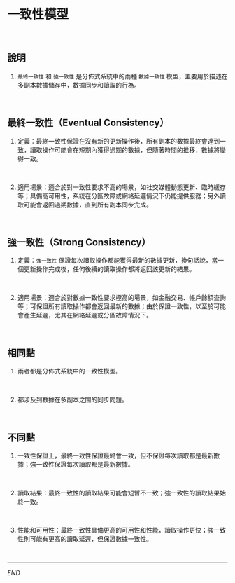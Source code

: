 # 一致性模型

<br>

## 說明

1. `最終一致性` 和 `強一致性` 是分佈式系統中的兩種 `數據一致性` 模型，主要用於描述在多副本數據儲存中，數據同步和讀取的行為。

<br>

## 最終一致性（Eventual Consistency）

1. 定義：最終一致性保證在沒有新的更新操作後，所有副本的數據最終會達到一致，讀取操作可能會在短期內獲得過期的數據，但隨著時間的推移，數據將變得一致。

<br>

2. 適用場景：適合於對一致性要求不高的場景，如社交媒體動態更新、臨時緩存等；具備高可用性，系統在分區故障或網絡延遲情況下仍能提供服務；另外讀取可能會返回過期數據，直到所有副本同步完成。

<br>

## 強一致性（Strong Consistency）

1. 定義：`強一致性` 保證每次讀取操作都能獲得最新的數據更新，換句話說，當一個更新操作完成後，任何後續的讀取操作都將返回該更新的結果。

<br>

2. 適用場景：適合於對數據一致性要求極高的場景，如金融交易、帳戶餘額查詢等；可保證所有讀取操作都會返回最新的數據；由於保證一致性，以至於可能會產生延遲，尤其在網絡延遲或分區故障情況下。

<br>

## 相同點

1. 兩者都是分佈式系統中的一致性模型。

<br>

2. 都涉及到數據在多副本之間的同步問題。

<br>

## 不同點

1. 一致性保證上，最終一致性保證最終會一致，但不保證每次讀取都是最新數據；強一致性保證每次讀取都是最新數據。

<br>

2. 讀取結果：最終一致性的讀取結果可能會短暫不一致；強一致性的讀取結果始終一致。

<br>

3. 性能和可用性：最終一致性具備更高的可用性和性能，讀取操作更快；強一致性則可能有更高的讀取延遲，但保證數據一致性。

<br>

___

_END_